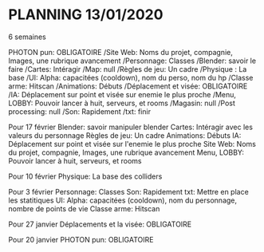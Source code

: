 # PLANNING 13/01/2020
6 semaines  

PHOTON pun: OBLIGATOIRE
/Site Web: Noms du projet, compagnie, Images, une rubrique avancement
/Personnage: Classes
/Blender: savoir le faire
/Cartes: Intéragir 
/Map: null
/Règles de jeu: Un cadre
/Physique : La base
/UI: Alpha: capacitées (cooldown), nom du perso, nom du hp
/Classe arme: Hitscan
/Animations: Débuts
/Déplacement et visée: OBLIGATOIRE
/IA: Déplacement sur point et visée sur enemie le plus proche
/Menu, LOBBY: Pouvoir lancer à huit, serveurs, et rooms
/Magasin: null
/Post processing: null
/Son: Rapidement
/txt: finir


Pour 17 février
Blender: savoir manipuler blender
Cartes: Intéragir avec les valeurs du personnage
Règles de jeu: Un cadre
Animations: Débuts
IA: Déplacement sur point et visée sur l'enemie le plus proche
Site Web: Noms du projet, compagnie, Images, une rubrique avancement
Menu, LOBBY: Pouvoir lancer à huit, serveurs, et rooms

Pour 10 février
Physique: La base des colliders

Pour 3 février
Personnage: Classes
Son: Rapidement
txt: Mettre en place les statitiques
UI: Alpha: capacitées (cooldown), nom du personnage, nombre de points de vie
Classe arme: Hitscan

Pour 27 janvier
Déplacements et la visée: OBLIGATOIRE

Pour 20 janvier
PHOTON pun: OBLIGATOIRE